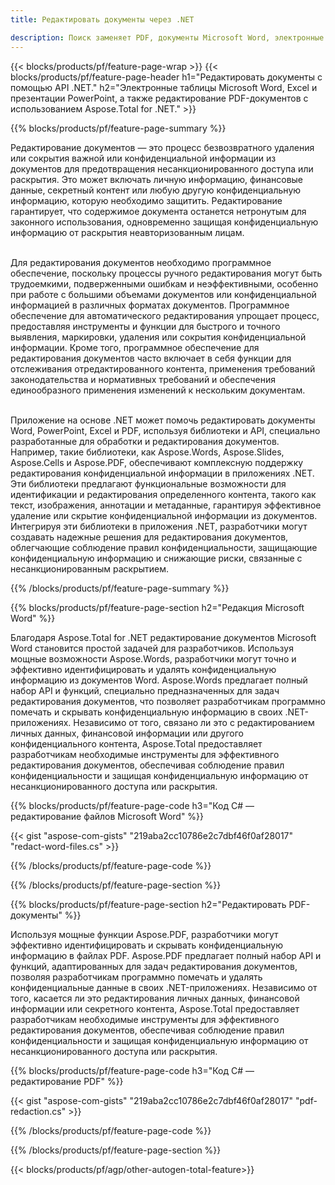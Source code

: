 ```yaml
---
title: Редактировать документы через .NET 

description: Поиск заменяет PDF, документы Microsoft Word, электронные таблицы Excel и данные презентаций PowerPoint через приложение .NET. Код C# указан
---
```


{{< blocks/products/pf/feature-page-wrap >}}
{{< blocks/products/pf/feature-page-header h1="Редактировать документы с помощью API .NET." h2="Электронные таблицы Microsoft Word, Excel и презентации PowerPoint, а также редактирование PDF-документов с использованием Aspose.Total for .NET." >}}

{{% blocks/products/pf/feature-page-summary %}}

Редактирование документов — это процесс безвозвратного удаления или сокрытия важной или конфиденциальной информации из документов для предотвращения несанкционированного доступа или раскрытия. Это может включать личную информацию, финансовые данные, секретный контент или любую другую конфиденциальную информацию, которую необходимо защитить. Редактирование гарантирует, что содержимое документа останется нетронутым для законного использования, одновременно защищая конфиденциальную информацию от раскрытия неавторизованным лицам. <br /><br />

Для редактирования документов необходимо программное обеспечение, поскольку процессы ручного редактирования могут быть трудоемкими, подверженными ошибкам и неэффективными, особенно при работе с большими объемами документов или конфиденциальной информацией в различных форматах документов. Программное обеспечение для автоматического редактирования упрощает процесс, предоставляя инструменты и функции для быстрого и точного выявления, маркировки, удаления или сокрытия конфиденциальной информации. Кроме того, программное обеспечение для редактирования документов часто включает в себя функции для отслеживания отредактированного контента, применения требований законодательства и нормативных требований и обеспечения единообразного применения изменений к нескольким документам.<br /><br />

Приложение на основе .NET может помочь редактировать документы Word, PowerPoint, Excel и PDF, используя библиотеки и API, специально разработанные для обработки и редактирования документов. Например, такие библиотеки, как Aspose.Words, Aspose.Slides, Aspose.Cells и Aspose.PDF, обеспечивают комплексную поддержку редактирования конфиденциальной информации в приложениях .NET. Эти библиотеки предлагают функциональные возможности для идентификации и редактирования определенного контента, такого как текст, изображения, аннотации и метаданные, гарантируя эффективное удаление или скрытие конфиденциальной информации из документов. Интегрируя эти библиотеки в приложения .NET, разработчики могут создавать надежные решения для редактирования документов, облегчающие соблюдение правил конфиденциальности, защищающие конфиденциальную информацию и снижающие риски, связанные с несанкционированным раскрытием.


{{% /blocks/products/pf/feature-page-summary  %}}

{{% blocks/products/pf/feature-page-section  h2="Редакция Microsoft Word" %}}

Благодаря Aspose.Total for .NET редактирование документов Microsoft Word становится простой задачей для разработчиков. Используя мощные возможности Aspose.Words, разработчики могут точно и эффективно идентифицировать и удалять конфиденциальную информацию из документов Word. Aspose.Words предлагает полный набор API и функций, специально предназначенных для задач редактирования документов, что позволяет разработчикам программно помечать и скрывать конфиденциальную информацию в своих .NET-приложениях. Независимо от того, связано ли это с редактированием личных данных, финансовой информации или другого конфиденциального контента, Aspose.Total предоставляет разработчикам необходимые инструменты для эффективного редактирования документов, обеспечивая соблюдение правил конфиденциальности и защищая конфиденциальную информацию от несанкционированного доступа или раскрытия.

{{% blocks/products/pf/feature-page-code h3="Код C# — редактирование файлов Microsoft Word" %}}

{{< gist "aspose-com-gists" "219aba2cc10786e2c7dbf46f0af28017" "redact-word-files.cs" >}}

{{% /blocks/products/pf/feature-page-code  %}}

{{% /blocks/products/pf/feature-page-section %}}

{{% blocks/products/pf/feature-page-section  h2="Редактировать PDF-документы" %}}

Используя мощные функции Aspose.PDF, разработчики могут эффективно идентифицировать и скрывать конфиденциальную информацию в файлах PDF. Aspose.PDF предлагает полный набор API и функций, адаптированных для задач редактирования документов, позволяя разработчикам программно помечать и удалять конфиденциальные данные в своих .NET-приложениях. Независимо от того, касается ли это редактирования личных данных, финансовой информации или секретного контента, Aspose.Total предоставляет разработчикам необходимые инструменты для эффективного редактирования документов, обеспечивая соблюдение правил конфиденциальности и защищая конфиденциальную информацию от несанкционированного доступа или раскрытия.

{{% blocks/products/pf/feature-page-code h3="Код C# — редактирование PDF" %}}

{{< gist "aspose-com-gists" "219aba2cc10786e2c7dbf46f0af28017" "pdf-redaction.cs" >}}

{{% /blocks/products/pf/feature-page-code  %}}

{{% /blocks/products/pf/feature-page-section %}}

{{< blocks/products/pf/agp/other-autogen-total-feature>}}